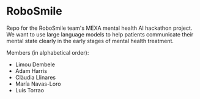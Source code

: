 # RoboSmile

Repo for the RoboSmile team's MEXA mental health AI hackathon project. We want to use large language models to help patients communicate their mental state clearly in the early stages of mental health treatment.

Members (in alphabetical order):
- Limou Dembele
- Adam Harris
- Clàudia Llinares
- María Navas-Loro
- Luis Torrao

